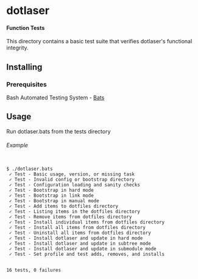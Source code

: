 # dotlaser

#### Function Tests

This directory contains a basic test suite that verifies dotlaser's functional integrity.

## Installing

### Prerequisites

Bash Automated Testing System - [Bats](https://github.com/sstephenson/bats)

## Usage

Run dotlaser.bats from the tests directory

###### Example
<code>
$ ./dotlaser.bats 
 ✓ Test - Basic usage, version, or missing task
 ✓ Test - Invalid config or bootstrap directory
 ✓ Test - Configuration loading and sanity checks
 ✓ Test - Bootstrap in hard mode
 ✓ Test - Bootstrap in link mode
 ✓ Test - Bootstrap in manual mode
 ✓ Test - Add items to dotfiles directory
 ✓ Test - Listing items in the dotfiles directory
 ✓ Test - Remove items from dotfiles directory
 ✓ Test - Install individual items from dotfiles directory
 ✓ Test - Install all items from dotfiles directory
 ✓ Test - Uninstall all items from dotfiles directory
 ✓ Test - Install dotlaser and update in hard mode
 ✓ Test - Install dotlaser and update in subtree mode
 ✓ Test - Install dotlaser and update in submodule mode
 ✓ Test - Set profile and test adds, removes, and installs

16 tests, 0 failures
</code>  

